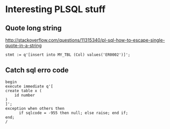 
# Interesting PLSQL stuff

## Quote long string

http://stackoverflow.com/questions/11315340/pl-sql-how-to-escape-single-quote-in-a-string

~~~plsql
stmt := q'[insert into MY_TBL (Col) values('ER0002')]';
~~~

## Catch sql erro code

~~~plsql
begin
execute immediate q'[
create table x (
	id number
) 
]';
exception when others then
      if sqlcode = -955 then null; else raise; end if;
end;
/
~~~
